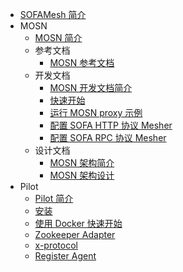 - [SOFAMesh 简介](./Home.md)
- MOSN
  * [MOSN 简介](./mosn/README.md)
  * 参考文档
    * [MOSN 参考文档](./mosn/reference/README.md)
  * 开发文档
    * [MOSN 开发文档简介](./mosn/develop/README.md)
    * [快速开始](./mosn/develop/quickstart.md)
    * [运行 MOSN proxy 示例](./mosn/develop/testandsamples/RunMosnTests.md)
    * [配置 SOFA HTTP 协议 Mesher](./mosn/develop/testandsamples/RunMosnHttpProxy.md)
    * [配置 SOFA RPC 协议 Mesher](./mosn/develop/testandsamples/RunMosnSofaProxy.md)
  * 设计文档
    * [MOSN 架构简介](./mosn/design/README.md)
    * [MOSN 架构设计](./mosn/design/architecture.md)
- Pilot
  * [Pilot 简介](./pilot/README.md)
  * [安装](./pilot/setup/zookeeper/installation.md)
  * [使用 Docker 快速开始](./pilot/setup/zookeeper/quick_start_docker.md)
  * [Zookeeper Adapter](./pilot/zookeeper-adapter.md)
  * [x-protocol](./pilot/x-protocol.md)
  * [Register Agent](./pilot/register-agent.md)